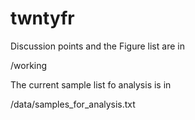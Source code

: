 # twntyfr

Discussion points and the Figure list are in

/working

The current sample list fo analysis is in

/data/samples_for_analysis.txt
